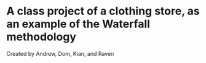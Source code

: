 # A class project of a clothing store, as an example of the Waterfall methodology

Created by Andrew, Dom, Kian, and Raven
